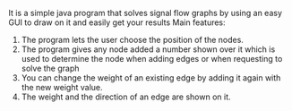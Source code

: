 It is a simple java program that solves signal flow graphs by using an easy GUI to draw on it and easily get your results
Main features:
1.	The program lets the user choose the position of the nodes.
2.	The program gives any node added a number shown over it which is used to determine the node when adding edges or when requesting to solve the graph
3.	You can change the weight of an existing edge by adding it again with the new weight value.
4.	The weight and the direction of an edge are shown on it.

